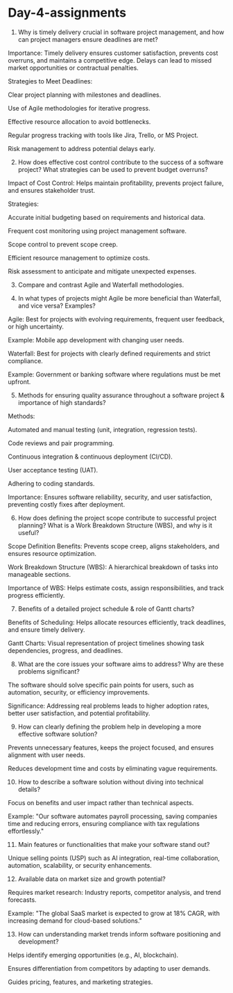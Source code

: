 # Day-4-assignments

1. Why is timely delivery crucial in software project management, and how can project managers ensure deadlines are met?

Importance: Timely delivery ensures customer satisfaction, prevents cost overruns, and maintains a competitive edge. Delays can lead to missed market opportunities or contractual penalties.

Strategies to Meet Deadlines:

Clear project planning with milestones and deadlines.

Use of Agile methodologies for iterative progress.

Effective resource allocation to avoid bottlenecks.

Regular progress tracking with tools like Jira, Trello, or MS Project.

Risk management to address potential delays early.



2. How does effective cost control contribute to the success of a software project? What strategies can be used to prevent budget overruns?

Impact of Cost Control: Helps maintain profitability, prevents project failure, and ensures stakeholder trust.

Strategies:

Accurate initial budgeting based on requirements and historical data.

Frequent cost monitoring using project management software.

Scope control to prevent scope creep.

Efficient resource management to optimize costs.

Risk assessment to anticipate and mitigate unexpected expenses.



3. Compare and contrast Agile and Waterfall methodologies.

4. In what types of projects might Agile be more beneficial than Waterfall, and vice versa? Examples?

Agile: Best for projects with evolving requirements, frequent user feedback, or high uncertainty.

Example: Mobile app development with changing user needs.


Waterfall: Best for projects with clearly defined requirements and strict compliance.

Example: Government or banking software where regulations must be met upfront.



5. Methods for ensuring quality assurance throughout a software project & importance of high standards?

Methods:

Automated and manual testing (unit, integration, regression tests).

Code reviews and pair programming.

Continuous integration & continuous deployment (CI/CD).

User acceptance testing (UAT).

Adhering to coding standards.


Importance: Ensures software reliability, security, and user satisfaction, preventing costly fixes after deployment.


6. How does defining the project scope contribute to successful project planning? What is a Work Breakdown Structure (WBS), and why is it useful?

Scope Definition Benefits: Prevents scope creep, aligns stakeholders, and ensures resource optimization.

Work Breakdown Structure (WBS): A hierarchical breakdown of tasks into manageable sections.

Importance of WBS: Helps estimate costs, assign responsibilities, and track progress efficiently.


7. Benefits of a detailed project schedule & role of Gantt charts?

Benefits of Scheduling: Helps allocate resources efficiently, track deadlines, and ensure timely delivery.

Gantt Charts: Visual representation of project timelines showing task dependencies, progress, and deadlines.


8. What are the core issues your software aims to address? Why are these problems significant?

The software should solve specific pain points for users, such as automation, security, or efficiency improvements.

Significance: Addressing real problems leads to higher adoption rates, better user satisfaction, and potential profitability.


9. How can clearly defining the problem help in developing a more effective software solution?

Prevents unnecessary features, keeps the project focused, and ensures alignment with user needs.

Reduces development time and costs by eliminating vague requirements.


10. How to describe a software solution without diving into technical details?

Focus on benefits and user impact rather than technical aspects.

Example: "Our software automates payroll processing, saving companies time and reducing errors, ensuring compliance with tax regulations effortlessly."


11. Main features or functionalities that make your software stand out?

Unique selling points (USP) such as AI integration, real-time collaboration, automation, scalability, or security enhancements.


12. Available data on market size and growth potential?

Requires market research: Industry reports, competitor analysis, and trend forecasts.

Example: "The global SaaS market is expected to grow at 18% CAGR, with increasing demand for cloud-based solutions."


13. How can understanding market trends inform software positioning and development?

Helps identify emerging opportunities (e.g., AI, blockchain).

Ensures differentiation from competitors by adapting to user demands.

Guides pricing, features, and marketing strategies.



